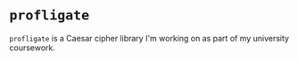 # `profligate`

`profligate` is a Caesar cipher library I'm working on as part of my university coursework.